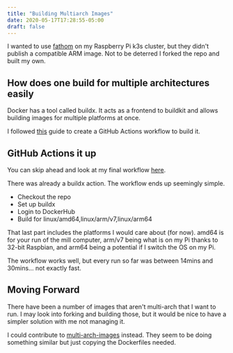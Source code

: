 ```yaml
---
title: "Building Multiarch Images"
date: 2020-05-17T17:28:55-05:00
draft: false
---
```


I wanted to use [fathom](https://github.com/usefathom/fathom) on my Raspberry Pi k3s cluster, but they didn't publish a compatible ARM image. Not to be deterred I forked the repo and built my own.

<!--more-->

## How does one build for multiple architectures easily
Docker has a tool called buildx. It acts as a frontend to buildkit and allows building images for multiple platforms at once.

I followed [this](https://www.docker.com/blog/multi-arch-build-and-images-the-simple-way/) guide to create a GitHub Actions workflow to build it.

## GitHub Actions it up
You can skip ahead and look at my final workflow [here](https://github.com/kasuboski/fathom/blob/master/.github/workflows/docker.yml).

There was already a buildx action. The workflow ends up seemingly simple.

* Checkout the repo
* Set up buildx
* Login to DockerHub
* Build for linux/amd64,linux/arm/v7,linux/arm64

That last part includes the platforms I would care about (for now). amd64 is for your run of the mill computer, arm/v7 being what is on my Pi thanks to 32-bit Raspbian, and arm64 being a potential if I switch the OS on my Pi.

The workflow works well, but every run so far was between 14mins and 30mins... not exactly fast.

## Moving Forward
There have been a number of images that aren't multi-arch that I want to run. I may look into forking and building those, but it would be nice to have a simpler solution with me not managing it.

I could contribute to [multi-arch-images](https://github.com/raspbernetes/multi-arch-images) instead. They seem to be doing something similar but just copying the Dockerfiles needed.